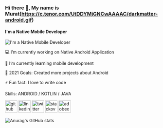 ### Hi there 👋, My name is Murat(https://c.tenor.com/UtDDYMjGNCwAAAAC/darkmatter-android.gif)
#### I'm a Native Mobile Developer 
![I'm a Native Mobile Developer ](https://c.tenor.com/UtDDYMjGNCwAAAAC/darkmatter-android.gif)

💻 I’m currently working on Native Android Application

🌱 I’m currently learning mobile development

🥅 2021 Goals: Created more projects about Android

⚡ Fun fact: I love to write code

Skills: ANDROID / KOTLIN / JAVA 



[<img src='https://cdn.jsdelivr.net/npm/simple-icons@3.0.1/icons/github.svg' alt='github' height='40'>](https://github.com/https://github.com/MuratCAY)  [<img src='https://cdn.jsdelivr.net/npm/simple-icons@3.0.1/icons/linkedin.svg' alt='linkedin' height='40'>](https://www.linkedin.com/in/https://www.linkedin.com/in/murat-cay24//)  [<img src='https://cdn.jsdelivr.net/npm/simple-icons@3.0.1/icons/twitter.svg' alt='twitter' height='40'>](https://twitter.com/https://twitter.com/Murat_Cay24)  [<img src='https://cdn.jsdelivr.net/npm/simple-icons@3.0.1/icons/stackoverflow.svg' alt='stackoverflow' height='40'>](https://stackoverflow.com/users/https://meta.stackoverflow.com/users/15870867/murat-%c3%87ay)  [<img src='https://cdn.jsdelivr.net/npm/simple-icons@3.0.1/icons/adobexd.svg' alt='adobexd' height='40'>](https://tr.wikipedia.org/wiki/Dosya:Adobe_XD_CC_icon.svg)  

![Anurag's GitHub stats](https://github-readme-stats.vercel.app/api?username=MuratCAY&hide=contribs,prs)

